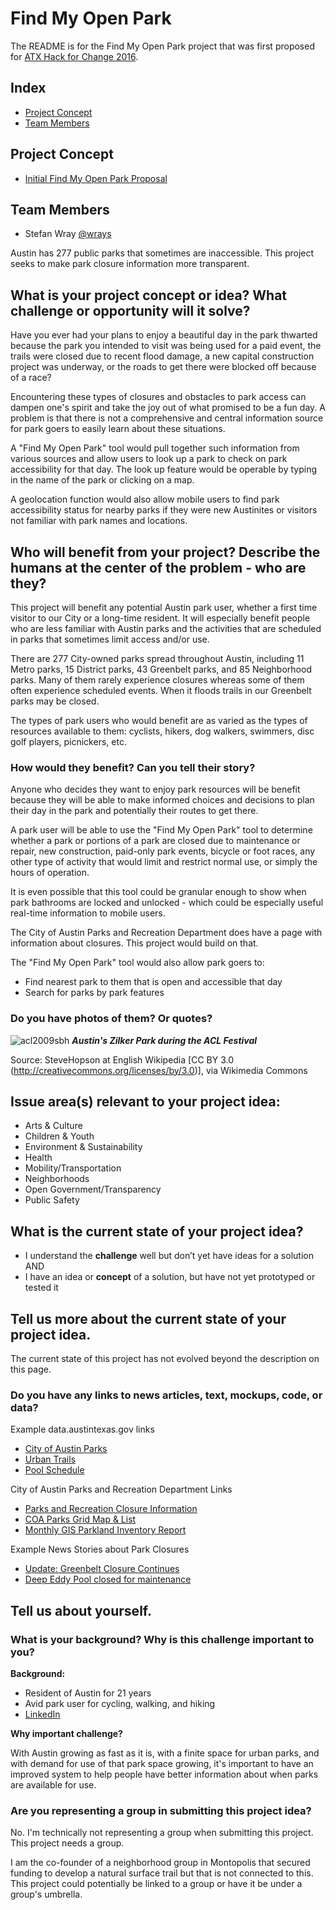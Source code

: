 # Find My Open Park

The README is for the Find My Open Park project that was first proposed for [ATX Hack for Change 2016](https://github.com/atxhack4change/2016-project-proposals).

## Index
* [Project Concept](#project-concept)
* [Team Members](#team-members)


## <a name="project-concept"></a>Project Concept

* [Initial Find My Open Park Proposal](https://github.com/atxhack4change/2016-project-proposals/issues/27)




## <a name="team-members"></a>Team Members
* Stefan Wray [@wrays](https://github.com/wrays)





Austin has 277 public parks that sometimes are inaccessible. This project seeks to make park closure information more transparent.

## What is your project concept or idea? What challenge or opportunity will it solve?

Have you ever had your plans to enjoy a beautiful day in the park thwarted because the park you intended to visit was being used for a paid event, the trails were closed due to recent flood damage, a new capital construction project was underway, or the roads to get there were blocked off because of a race?

Encountering these types of closures and obstacles to park access can dampen one's spirit and take the joy out of what promised to be a fun day. A problem is that there is not a comprehensive and central information source for park goers to easily learn about these situations.

A "Find My Open Park" tool would pull together such information from various sources and allow users to look up a park to check on park accessibility for that day. The look up feature would be operable by typing in the name of the park or clicking on a map.

A geolocation function would also allow mobile users to find park accessibility status for nearby parks if they were new Austinites or visitors not familiar with park names and locations.

## Who will benefit from your project? Describe the humans at the center of the problem - who are they?

This project will benefit any potential Austin park user, whether a first time visitor to our City or a long-time resident. It will especially benefit people who are less familiar with Austin parks and the activities that are scheduled in parks that sometimes limit access and/or use.

There are 277 City-owned parks spread throughout Austin, including 11 Metro parks, 15 District parks, 43 Greenbelt parks, and 85 Neighborhood parks. Many of them rarely experience closures whereas some of them often experience scheduled events. When it floods trails in our Greenbelt parks may be closed.

The types of park users who would benefit are as varied as the types of resources available to them: cyclists, hikers, dog walkers, swimmers, disc golf players, picnickers, etc.

### How would they benefit? Can you tell their story?

Anyone who decides they want to enjoy park resources will be benefit because they will be able to make informed choices and decisions to plan their day in the park and potentially their routes to get there.

A park user will be able to use the "Find My Open Park" tool to determine whether a park or portions of a park are closed due to maintenance or repair, new construction, paid-only park events, bicycle or foot races, any other type of activity that would limit and restrict normal use, or simply the hours of operation.

It is even possible that this tool could be granular enough to show when park bathrooms are locked and unlocked - which could be especially useful real-time information to mobile users.

The City of Austin Parks and Recreation Department does have a page with information about closures. This project would build on that.

The "Find My Open Park" tool would also allow park goers to:

- Find nearest park to them that is open and accessible that day
- Search for parks by park features

### Do you have photos of them? Or quotes?

![acl2009sbh](https://cloud.githubusercontent.com/assets/18127194/15457509/388909c8-2050-11e6-9f02-31d8506ab573.jpg)
_**Austin's Zilker Park during the ACL Festival**_

Source: SteveHopson at English Wikipedia [CC BY 3.0 (http://creativecommons.org/licenses/by/3.0)], via Wikimedia Commons

## Issue area(s) relevant to your project idea:

- Arts & Culture
- Children & Youth
- Environment & Sustainability
- Health
- Mobility/Transportation
- Neighborhoods
- Open Government/Transparency
- Public Safety

## What is the current state of your project idea?

- I understand the **challenge** well but don’t yet have ideas for a solution
AND
- I have an idea or **concept** of a solution, but have not yet prototyped or tested it

## Tell us more about the current state of your project idea.

The current state of this project has not evolved beyond the description on this page.

### Do you have any links to news articles, text, mockups, code, or data?

Example data.austintexas.gov links

- [City of Austin Parks](https://data.austintexas.gov/dataset/City-Of-Austin-Parks/99qw-4ixs)
- [Urban Trails](https://data.austintexas.gov/Government/Urban-Trails/bxbe-ndaw)
- [Pool Schedule](https://data.austintexas.gov/Neighborhood/Pool-Schedule2015/xaxa-886r)

City of Austin Parks and Recreation Department Links
- [Parks and Recreation Closure Information](http://austintexas.gov/parkclosures)
- [COA Parks Grid Map & List](http://www.austintexas.gov/sites/default/files/files/Parks/GIS/Inventory/COA_Parks_Grid_Map_and_List.pdf)
- [Monthly GIS Parkland Inventory Report](http://www.austintexas.gov/sites/default/files/files/Parks/GIS/Inventory/Austin_PARD_Has.pdf)

Example News Stories about Park Closures
- [Update: Greenbelt Closure Continues](http://www.austinchronicle.com/daily/news/2015-05-12/update-greenbelt-closure-continues/)
- [Deep Eddy Pool closed for maintenance](http://www.statesman.com/news/news/deep-eddy-pool-closed-for-maintenance-monday-until/nqKfW/)

## Tell us about yourself. 

### What is your background? Why is this challenge important to you? 

**Background:**
- Resident of Austin for 21 years
- Avid park user for cycling, walking, and hiking
- [LinkedIn](https://www.linkedin.com/in/stefanwray)

**Why important challenge?**

With Austin growing as fast as it is, with a finite space for urban parks, and with demand for use of that park space growing, it's important to have an improved system to help people have better information about when parks are available for use.

### Are you representing a group in submitting this project idea? 

No. I'm technically not representing a group when submitting this project. This project needs a group. 

I am the co-founder of a neighborhood group in Montopolis that secured funding to develop a natural surface trail but that is not connected to this. This project could potentially be linked to a group or have it be under a group's umbrella.
